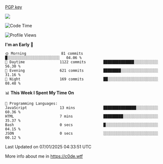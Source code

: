 [PGP key](https://c0de.wtf/urwq.asc)

<a href="https://wakatime.com"><img src="https://wakatime.com/share/@c0dezin/b7f18a7c-ab3a-40b8-8bc7-b1b7bf71f1d6.svg" /></a>

<!--START_SECTION:waka-->
![Code Time](http://img.shields.io/badge/Code%20Time-161%20hrs%2051%20mins-blue)

![Profile Views](http://img.shields.io/badge/Profile%20Views-0-blue)

**I'm an Early 🐤** 

```text
🌞 Morning                81 commits          █░░░░░░░░░░░░░░░░░░░░░░░░   04.06 % 
🌆 Daytime                1122 commits        ██████████████░░░░░░░░░░░   56.30 % 
🌃 Evening                621 commits         ████████░░░░░░░░░░░░░░░░░   31.16 % 
🌙 Night                  169 commits         ██░░░░░░░░░░░░░░░░░░░░░░░   08.48 % 
```


📊 **This Week I Spent My Time On** 

```text
💬 Programming Languages: 
JavaScript               13 mins             ███████████████░░░░░░░░░░   60.36 % 
HTML                     7 mins              █████████░░░░░░░░░░░░░░░░   35.37 % 
Bash                     0 secs              █░░░░░░░░░░░░░░░░░░░░░░░░   04.15 % 
JSON                     0 secs              ░░░░░░░░░░░░░░░░░░░░░░░░░   00.12 % 
```


 Last Updated on 07/01/2025 04:33:51 UTC
<!--END_SECTION:waka-->

More info about me in https://c0de.wtf
